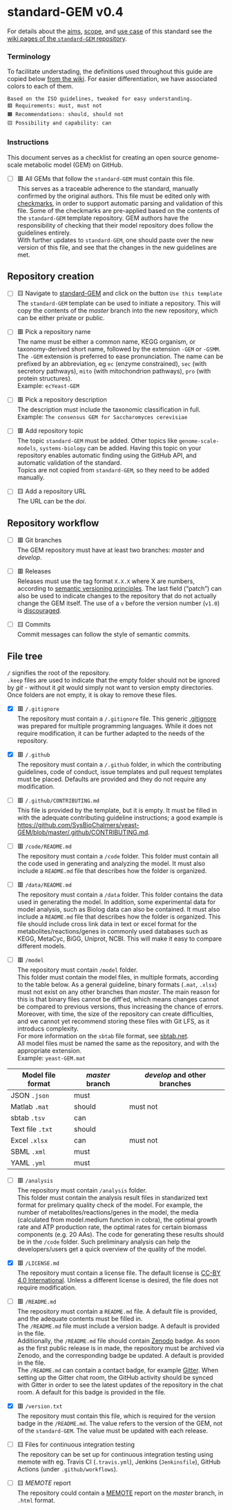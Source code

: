 standard-GEM v0.4
=================

For details about the [aims](https://github.com/MetabolicAtlas/standard-GEM/wiki/Aims,-scope-and-terminology#aims), [scope](https://github.com/MetabolicAtlas/standard-GEM/wiki/Aims,-scope-and-terminology#scope), and [use case](https://github.com/MetabolicAtlas/standard-GEM/wiki/Use-case) of this standard see the [wiki pages of the `standard-GEM` repository](https://github.com/MetabolicAtlas/standard-GEM/wiki).

### Terminology
To facilitate understading, the definitions used throughout this guide are copied below  [from the wiki](https://github.com/MetabolicAtlas/standard-GEM/wiki/Aims,-scope-and-terminology#terminology). For easier differentiation, we have associated colors to each of them.
```
Based on the ISO guidelines, tweaked for easy understanding.
🟥 Requirements: must, must not
🟧 Recommendations: should, should not
🟨 Possibility and capability: can
```

### Instructions
This document serves as a checklist for creating an open source genome-scale metabolic model (GEM) on GitHub.  

- [ ] 🟥 All GEMs that follow the `standard-GEM` must contain this file.  
This serves as a traceable adherence to the standard, manually confirmed by the original authors. This file must be edited only with [checkmarks](https://help.github.com/en/github/managing-your-work-on-github/about-task-lists), in order to support automatic parsing and validation of this file. Some of the checkmarks are pre-applied based on the contents of the `standard-GEM` template repository. GEM authors have the responsibility of checking that their model repository does follow the guidelines entirely.  
With further updates to `standard-GEM`, one should paste over the new version of this file, and see that the changes in the new guidelines are met.

Repository creation
-------------------
- [ ] 🟨 Navigate to [standard-GEM](https://github.com/MetabolicAtlas/standard-GEM/) and click on the button `Use this template`  
The `standard-GEM` template can be used to initiate a repository. This will copy the contents of the _master_ branch into the new repository, which can be either private or public.

- [ ] 🟥 Pick a repository name  
The name must be either a common name, KEGG organism, or taxonomy-derived short name, followed by the extension `-GEM` or `-GSMM`. The `-GEM` extension is preferred to ease pronunciation. The name can be prefixed by an abbreviation, eg `ec` (enzyme constrained), `sec` (with secretory pathways), `mito` (with mitochondrion pathways), `pro` (with protein structures).  
Example: `ecYeast-GEM`

- [ ] 🟥 Pick a repository description  
The description must include the taxonomic classification in full.  
Example: `The consensus GEM for Saccharomyces cerevisiae`

- [ ] 🟥 Add repository topic  
The topic `standard-GEM` must be added. Other topics like `genome-scale-models`, `systems-biology` can be added. Having this topic on your repository enables automatic finding using the GitHub API, and automatic validation of the standard.  
Topics are not copied from `standard-GEM`, so they need to be added manually.

- [ ] 🟨 Add a repository URL  
The URL can be the _doi_.


Repository workflow
-------------------
- [ ] 🟥 Git branches  
The GEM repository must have at least two branches: _master_ and _develop_.

- [ ] 🟥 Releases  
Releases must use the tag format `X.X.X` where X are numbers, according to [semantic versioning principles](https://semver.org/). The last field (“patch”) can also be used to indicate changes to the repository that do not actually change the GEM itself. The use of a `v` before the version number (`v1.0`) is [discouraged](https://semver.org/#is-v123-a-semantic-version).

- [ ] 🟨 Commits  
Commit messages can follow the style of semantic commits.


File tree
---------
`/` signifies the root of the repository.  
`.keep` files are used to indicate that the empty folder should not be ignored by _git_ - without it _git_ would simply not want to version empty directories. Once folders are not empty, it is okay to remove these files.

- [x] 🟥 `/.gitignore`  
The repository must contain a `/.gitignore` file. This generic [.gitignore](https://git-scm.com/docs/gitignore) was prepared for multiple programming languages. While it does not require modification, it can be further adapted to the needs of the repository.

- [x] 🟥 `/.github`  
The repository must contain a `/.github` folder, in which the contributing guidelines, code of conduct, issue templates and pull request templates must be placed. Defaults are provided and they do not require any modification.

- [ ] 🟥 `/.github/CONTRIBUTING.md`  
This file is provided by the template, but it is empty. It must be filled in with the adequate contributing guideline instructions; a good example is https://github.com/SysBioChalmers/yeast-GEM/blob/master/.github/CONTRIBUTING.md.

- [ ] 🟥 `/code/README.md`  
The repository must contain a `/code` folder. This folder must contain all the code used in generating and analyzing the model. It must also include a `README.md` file that describes how the folder is organized.

- [ ] 🟥 `/data/README.md`  
The repository must contain a `/data` folder. This folder contains the data used in generating the model. In addition, some experimental data for model analysis, such as Biolog data can also be contained. It must also include a `README.md` file that describes how the folder is organized. This file should include cross link data in text or excel format for the metabolites/reactions/genes in commonly used databases such as KEGG, MetaCyc, BiGG, Uniprot, NCBI. This will make it easy to compare different models.

- [ ] 🟥 `/model`  
The repository must contain `/model` folder.  
This folder must contain the model files, in multiple formats, according to the table below. As a general guideline, binary formats (`.mat`, `.xlsx`) must not exist on any other branches than _master_. The main reason for this is that binary files cannot be diff'ed, which means changes cannot be compared to previous versions, thus increasing the chance of errors. Moreover, with time, the size of the repository can create difficulties, and we cannot yet recommend storing these files with Git LFS, as it introducs complexity.  
For more information on the `sbtab` file format, see [sbtab.net](https://sbtab.net).  
All model files must be named the same as the repository, and with the appropriate extension.  
Example: `yeast-GEM.mat`

| Model file format | _master_ branch | _develop_ and other branches |
| ----------------- | --------------- | ---------------------------- |
| JSON `.json`      | must             ||
| Matlab `.mat`     | should          | must not                     |
| sbtab `.tsv`      | can             ||
| Text file `.txt`  | should            ||
| Excel `.xlsx`     | can            | must not                     |
| SBML `.xml`       | must            ||
| YAML `.yml`       | must            ||

- [ ] 🟥 `/analysis`  
The repository must contain `/analysis` folder.  
This folder must contain the analysis result files in standarized text format for prelimary quality check of the model. For example, the number of metabolites/reactions/genes in the model, the media (calculated from model.medium function in cobra), the optimal growth rate and ATP production rate, the optimal rates for certain biomass components (e.g. 20 AAs). The code for generating these results should be in the `/code` folder. Such preliminary analysis can help the developers/users get a quick overview of the quality of the model.  

- [x] 🟥 `/LICENSE.md`  
The repository must contain a license file. The default license is [CC-BY 4.0 International](https://creativecommons.org/licenses/by/4.0/). Unless a different license is desired, the file does not require modification.

- [ ] 🟥 `/README.md`  
The repository must contain a `README.md` file. A default file is provided, and the adequate contents must be filled in.  
The `/README.md` file must include a version badge. A default is provided in the file.  
Additionally, the `/README.md` file	should contain [Zenodo](https://zenodo.org) badge. As soon as the first public release is in made, the repository must be archived via Zenodo, and the corresponding badge be updated. A default is provided in the file.  
The `/README.md` can contain a contact badge, for example [Gitter](https://gitter.io). When setting up the Gitter chat room, the GitHub activity should be synced with Gitter in order to see the latest updates of the repository in the chat room. A default for this badge is provided in the file.

- [x] 🟥 `/version.txt`  
The repository must contain this file, which is required for the version badge in the `/README.md`. The value refers to the version of the GEM, not of the `standard-GEM`. The value must be updated with each release.

- [ ] 🟨 Files for continuous integration testing  
The repository can be set up for continuous integration testing using memote with eg. Travis CI (`.travis.yml`), Jenkins (`Jenkinsfile`), GitHub Actions (under `.github/workflows`).

- [ ] 🟨 _MEMOTE_ report  
The repository could contain a [MEMOTE](https://www.nature.com/articles/s41587-020-0446-y) report on the _master_ branch, in `.html` format.
